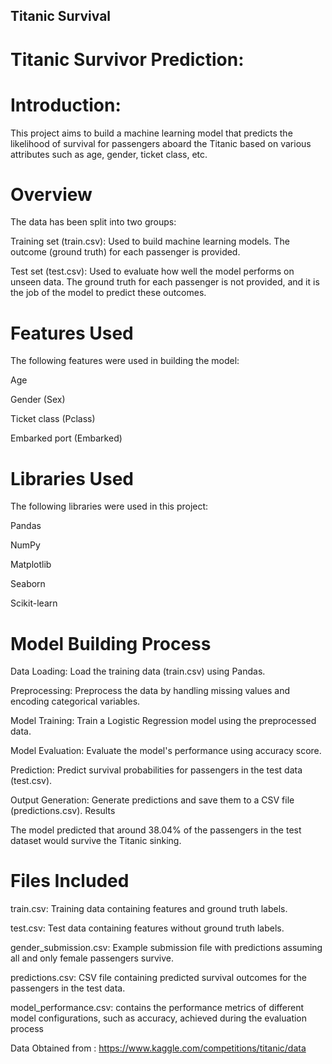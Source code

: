 ## Titanic Survival

# Titanic Survivor Prediction: 
 
# Introduction: 
This project aims to build a machine learning model that predicts the likelihood of survival for passengers aboard the Titanic based on various attributes such as age, gender, ticket class, etc. 

# Overview

The data has been split into two groups:

Training set (train.csv): Used to build machine learning models. The outcome (ground truth) for each passenger is provided.

Test set (test.csv): Used to evaluate how well the model performs on unseen data. The ground truth for each passenger is not provided, and it is the job of the model to predict these outcomes.

# Features Used

The following features were used in building the model:

Age

Gender (Sex)

Ticket class (Pclass)

Embarked port (Embarked)

# Libraries Used

The following libraries were used in this project:

Pandas

NumPy

Matplotlib

Seaborn

Scikit-learn

# Model Building Process

Data Loading: Load the training data (train.csv) using Pandas.

Preprocessing: Preprocess the data by handling missing values and encoding categorical variables.

Model Training: Train a Logistic Regression model using the preprocessed data.

Model Evaluation: Evaluate the model's performance using accuracy score.

Prediction: Predict survival probabilities for passengers in the test data (test.csv).

Output Generation: Generate predictions and save them to a CSV file (predictions.csv).
Results

The model predicted that around 38.04% of the passengers in the test dataset would survive the Titanic sinking.

# Files Included

train.csv: Training data containing features and ground truth labels.

test.csv: Test data containing features without ground truth labels.

gender_submission.csv: Example submission file with predictions assuming all and only female passengers survive.

predictions.csv: CSV file containing predicted survival outcomes for the passengers in the test data.

model_performance.csv: contains the performance metrics of different model configurations, such as accuracy, achieved during the evaluation process

Data Obtained from : https://www.kaggle.com/competitions/titanic/data
